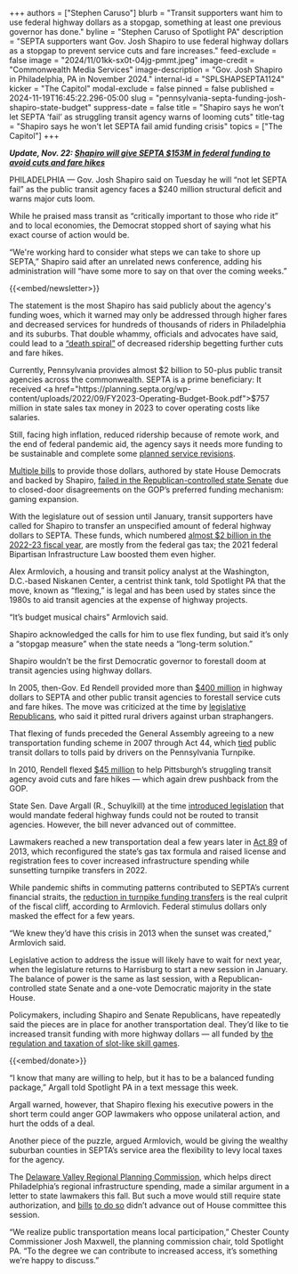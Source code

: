 +++
authors = ["Stephen Caruso"]
blurb = "Transit supporters want him to use federal highway dollars as a stopgap, something at least one previous governor has done."
byline = "Stephen Caruso of Spotlight PA"
description = "SEPTA supporters want Gov. Josh Shapiro to use federal highway dollars as a stopgap to prevent service cuts and fare increases."
feed-exclude = false
image = "2024/11/01kk-sx0t-04jg-pmmt.jpeg"
image-credit = "Commonwealth Media Services"
image-description = "Gov. Josh Shapiro in Philadelphia, PA in November 2024."
internal-id = "SPLSHAPSEPTA1124"
kicker = "The Capitol"
modal-exclude = false
pinned = false
published = 2024-11-19T16:45:22.296-05:00
slug = "pennsylvania-septa-funding-josh-shapiro-state-budget"
suppress-date = false
title = "Shapiro says he won’t let SEPTA ‘fail’ as struggling transit agency warns of looming cuts"
title-tag = "Shapiro says he won't let SEPTA fail amid funding crisis"
topics = ["The Capitol"]
+++

<strong><em>Update, Nov. 22: </em></strong><a href="https://www.spotlightpa.org/news/2024/11/pennsylvania-septa-federal-highway-funding-governor-josh-shapiro/"><strong><em>Shapiro will give SEPTA $153M in federal funding to avoid cuts and fare hikes</em></strong></a><strong><em></em></strong>

PHILADELPHIA — Gov. Josh Shapiro said on Tuesday he will “not let SEPTA fail” as the public transit agency faces a $240 million structural deficit and warns major cuts loom.

While he praised mass transit as “critically important to those who ride it” and to local economies, the Democrat stopped short of saying what his exact course of action would be.

“We&#39;re working hard to consider what steps we can take to shore up SEPTA,” Shapiro said after an unrelated news conference, adding his administration will “have some more to say on that over the coming weeks.”

{{<embed/newsletter>}}

The statement is the most Shapiro has said publicly about the agency&#39;s funding woes, which it warned may only be addressed through higher fares and decreased services for hundreds of thousands of riders in Philadelphia and its suburbs. That double whammy, officials and advocates have said, could lead to a <a href="https://www.inquirer.com/transportation/septa-fare-hike-service-cuts-20241112.html">“death spiral”</a> of decreased ridership begetting further cuts and fare hikes.

Currently, Pennsylvania provides almost $2 billion to 50-plus public transit agencies across the commonwealth. SEPTA is a prime beneficiary: It received <a href="https://planning.septa.org/wp-content/uploads/2022/09/FY2023-Operating-Budget-Book.pdf">$757 million</a> in state sales tax money in 2023 to cover operating costs like salaries.

Still, facing high inflation, reduced ridership because of remote work, and the end of federal pandemic aid, the agency says it needs more funding to be sustainable and complete some <a href="https://www.nbcphiladelphia.com/news/transportation-and-transit/transit-death-spiral-puts-septas-bus-revolution-on-hold/4028645/">planned service revisions</a>.

<a href="https://www.spotlightpa.org/news/2024/01/public-transit-funding-pennsylvania-septa-shapiro-trains-buses-fiscal-cliff/">Multiple bills</a> to provide those dollars, authored by state House Democrats and backed by Shapiro, <a href="https://www.spotlightpa.org/news/2024/10/public-transit-septa-philadelphia-funding-pennsylvania-gambling-skill-games/">failed in the Republican-controlled state Senate</a> due to closed-door disagreements on the GOP’s preferred funding mechanism: gaming expansion.

With the legislature out of session until January, transit supporters have called for Shapiro to transfer an unspecified amount of federal highway dollars to SEPTA. These funds, which numbered <a href="https://www.dot.state.pa.us/public/PubsForms/Publications/PUB%20409.pdf">almost $2 billion in the 2022-23 fiscal year</a>, are mostly from the federal gas tax; the 2021 federal Bipartisan Infrastructure Law boosted them even higher.

Alex Armlovich, a housing and transit policy analyst at the Washington, D.C.-based Niskanen Center, a centrist think tank, told Spotlight PA that the move, known as “flexing,” is legal and has been used by states since the 1980s to aid transit agencies at the expense of highway projects.

“It’s budget musical chairs” Armlovich said.

Shapiro acknowledged the calls for him to use flex funding, but said it’s only a “stopgap measure” when the state needs a “long-term solution.”

Shapiro wouldn’t be the first Democratic governor to forestall doom at transit agencies using highway dollars.

In 2005, then-Gov. Ed Rendell provided more than <a href="https://www.thereporteronline.com/2005/03/02/septa-rate-hikes-averted/">$400 million</a> in highway dollars to SEPTA and other public transit agencies to forestall service cuts and fare hikes. The move was criticized at the time by <a href="https://www.newspapers.com/image/553752518/?match=1&amp;terms=rendell%20transit">legislative Republicans</a>, who said it pitted rural drivers against urban straphangers.

That flexing of funds preceded the General Assembly agreeing to a new transportation funding scheme in 2007 through Act 44, which <a href="https://www.inquirer.com/transportation/septa-financing-pennsylvania-turnpike-tolls-20240929.html">tied</a> public transit dollars to tolls paid by drivers on the Pennsylvania Turnpike.

In 2010, Rendell flexed <a href="https://www.newspapers.com/image/96481957/">$45 million</a> to help Pittsburgh’s struggling transit agency avoid cuts and fare hikes — which again drew pushback from the GOP.

State Sen. Dave Argall (R., Schuylkill) at the time <a href="https://www.legis.state.pa.us/cfdocs/billinfo/billinfo.cfm?syear=2009&amp;sind=0&amp;body=S&amp;type=B&amp;bn=1450">introduced legislation</a> that would mandate federal highway funds could not be routed to transit agencies. However, the bill never advanced out of committee.

Lawmakers reached a new transportation deal a few years later in <a href="https://whyy.org/articles/what-is-act-89/">Act 89</a> of 2013, which reconfigured the state’s gas tax formula and raised license and registration fees to cover increased infrastructure spending while sunsetting turnpike transfers in 2022.

While pandemic shifts in commuting patterns contributed to SEPTA’s current financial straits, the <a href="https://www.publicsource.org/to-anyone-who-rides-the-bus-in-pittsburgh-pa-turnpike-debt-is-threatening-your-commute/">reduction in turnpike funding transfers</a> is the real culprit of the fiscal cliff, according to Armlovich. Federal stimulus dollars only masked the effect for a few years.

“We knew they’d have this crisis in 2013 when the sunset was created,” Armlovich said.

Legislative action to address the issue will likely have to wait for next year, when the legislature returns to Harrisburg to start a new session in January. The balance of power is the same as last session, with a Republican-controlled state Senate and a one-vote Democratic majority in the state House.

Policymakers, including Shapiro and Senate Republicans, have repeatedly said the pieces are in place for another transportation deal. They’d like to tie increased transit funding with more highway dollars — all funded by <a href="https://www.spotlightpa.org/news/2024/06/skill-games-budget-regulate-gambling-pennsylvania-transit/">the regulation and taxation of slot-like skill games</a>.

{{<embed/donate>}}

“I know that many are willing to help, but it has to be a balanced funding package,” Argall told Spotlight PA in a text message this week.

Argall warned, however, that Shapiro flexing his executive powers in the short term could anger GOP lawmakers who oppose unilateral action, and hurt the odds of a deal.

Another piece of the puzzle, argued Armlovich, would be giving the wealthy suburban counties in SEPTA’s service area the flexibility to levy local taxes for the agency.

The <a href="https://www.dvrpc.org/about/">Delaware Valley Regional Planning Commission</a>, which helps direct Philadelphia’s regional infrastructure spending, made a similar argument in a letter to state lawmakers this fall. But such a move would still require state authorization, and <a href="https://www.legis.state.pa.us/cfdocs/billinfo/billinfo.cfm?syear=2023&amp;sind=0&amp;body=H&amp;type=B&amp;bn=902">bills</a> <a href="https://www.legis.state.pa.us/cfdocs/billInfo/billinfo.cfm?syear=2023&amp;sind=0&amp;body=H&amp;type=B&amp;bn=1307">to do so</a> didn’t advance out of House committee this session.

“We realize public transportation means local participation,” Chester County Commissioner Josh Maxwell, the planning commission chair, told Spotlight PA. “To the degree we can contribute to increased access, it’s something we’re happy to discuss.”

